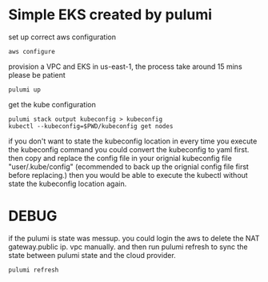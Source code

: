 # Simple EKS created by pulumi

set up correct aws configuration
```
aws configure
```


provision a VPC and EKS in us-east-1, the process take around 15 mins please be patient
```
pulumi up
```

get the kube configuration
```
pulumi stack output kubeconfig > kubeconfig
kubectl --kubeconfig=$PWD/kubeconfig get nodes
```

if you don't want to state the kubeconfig location in every time you execute the kubeconfig command
you could convert the kubeconfig to yaml first. then copy and replace the config file in your orignial kubeconfig file "user/.kube/config" (ecommended to back up the orignial config file first before replacing.)
then you would be able to execute the kubectl without state the kubeconfig location again. 


# DEBUG
if the pulumi is state was messup. you could login the aws to delete the NAT gateway.public ip. vpc manually.
and then run pulumi refresh to sync the state between pulumi state and the cloud provider.
```
pulumi refresh
```